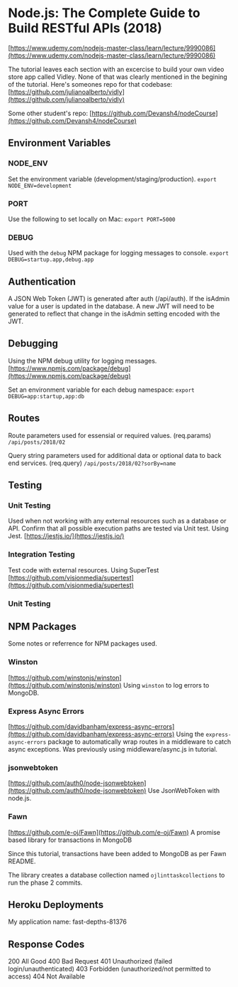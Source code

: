 # Node.js: The Complete Guide to Build RESTful APIs (2018)

[https://www.udemy.com/nodejs-master-class/learn/lecture/9990086](https://www.udemy.com/nodejs-master-class/learn/lecture/9990086)

The tutorial leaves each section with an excercise to build your own video store app called Vidley. None of that was clearly
mentioned in the begining of the tutorial. Here's someones repo for that codebase:
[https://github.com/julianoalberto/vidly](https://github.com/julianoalberto/vidly)

Some other student's repo:
[https://github.com/Devansh4/nodeCourse](https://github.com/Devansh4/nodeCourse)

## Environment Variables

### NODE_ENV
Set the environment variable (development/staging/production).
`export NODE_ENV=development`

### PORT
Use the following to set locally on Mac:
`export PORT=5000`

### DEBUG
Used with the `debug` NPM package for logging messages to console.
`export DEBUG=startup.app,debug.app`


## Authentication
A JSON Web Token (JWT) is generated after auth (/api/auth). If the isAdmin value for a
user is updated in the database. A new JWT will need to be generated to reflect that
change in the isAdmin setting encoded with the JWT.


## Debugging

Using the NPM debug utility for logging messages.
[https://www.npmjs.com/package/debug](https://www.npmjs.com/package/debug)

Set an environment variable for each debug namespace:
`export DEBUG=app:startup,app:db`


## Routes

Route parameters used for essensial or required values. (req.params)
```/api/posts/2018/02```

Query string parameters used for additional data or optional data to back end services. (req.query)
```/api/posts/2018/02?sorBy=name```


## Testing

### Unit Testing
Used when not working with any external resources such as a database or API.
Confirm that all possible execution paths are tested via Unit test.
Using Jest.
[https://jestjs.io/](https://jestjs.io/)

### Integration Testing
Test code with external resources.
Using SuperTest
[https://github.com/visionmedia/supertest](https://github.com/visionmedia/supertest)

### Unit Testing


## NPM Packages
Some notes or referrence for NPM packages used.

### Winston
[https://github.com/winstonjs/winston](https://github.com/winstonjs/winston)
Using `winston` to log errors to MongoDB.

### Express Async Errors
[https://github.com/davidbanham/express-async-errors](https://github.com/davidbanham/express-async-errors)
Using the `express-async-errors` package to automatically wrap routes in a middleware to
catch async exceptions. Was previously using middleware/async.js in tutorial.

### jsonwebtoken
[https://github.com/auth0/node-jsonwebtoken](https://github.com/auth0/node-jsonwebtoken)
Use JsonWebToken with node.js.

### Fawn
[https://github.com/e-oj/Fawn](https://github.com/e-oj/Fawn)
A promise based library for transactions in MongoDB

Since this tutorial, transactions have been added to MongoDB as per Fawn README.

The library creates a database collection named `ojlinttaskcollections` to run the phase 2 commits.


## Heroku Deployments

My application name: fast-depths-81376


## Response Codes
200 All Good
400 Bad Request
401 Unauthorized (failed login/unauthenticated)
403 Forbidden (unauthorized/not permitted to access)
404 Not Available


